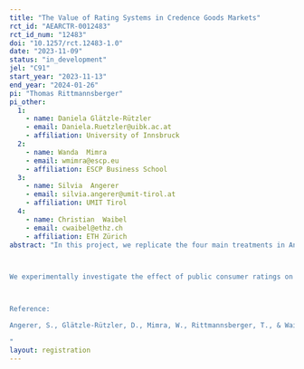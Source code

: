 ```yaml
---
title: "The Value of Rating Systems in Credence Goods Markets"
rct_id: "AEARCTR-0012483"
rct_id_num: "12483"
doi: "10.1257/rct.12483-1.0"
date: "2023-11-09"
status: "in_development"
jel: "C91"
start_year: "2023-11-13"
end_year: "2024-01-26"
pi: "Thomas Rittmannsberger"
pi_other:
  1:
    - name: Daniela Glätzle-Rützler
    - email: Daniela.Ruetzler@uibk.ac.at
    - affiliation: University of Innsbruck
  2:
    - name: Wanda  Mimra
    - email: wmimra@escp.eu
    - affiliation: ESCP Business School
  3:
    - name: Silvia  Angerer
    - email: silvia.angerer@umit-tirol.at
    - affiliation: UMIT Tirol
  4:
    - name: Christian  Waibel
    - email: cwaibel@ethz.ch
    - affiliation: ETH Zürich
abstract: "In this project, we replicate the four main treatments in Angerer et al. (2022) using a neutral frame (instead of a healthcare frame). 

We experimentally investigate the effect of public consumer ratings on market outcomes in credence goods markets. Contrary to search or experience goods, consumers cannot evaluate all dimensions of trade for credence goods, which may inhibit the information and reputation-building value of public rating systems. We implement a expert market in which experts have an informational advantage over consumers with respect to the apppropriate treatment. The rating system takes the form of a five-star rating system as is common on online rating websites. The value of this rating system is compared in two different expert market settings: First, one in which consumers cannot rely on information from personal experience with the expert, reflecting markets in which consumer-expert interactions are often first-time and infrequent. Second, one in which consumers have personal experience with the expert, reflecting markets in which consumer-expert interactions are frequent and repeated. 

Reference: 
Angerer, S., Glätzle-Rützler, D., Mimra, W., Rittmannsberger, T., & Waibel, C. (2022). The value of rating systems in healthcare credence goods markets. Available at SSRN. https://doi.org/10.2139/ssrn. 3965318
"
layout: registration
---
```



